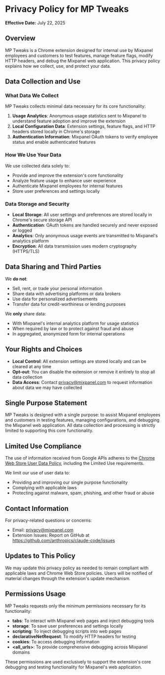 # Privacy Policy for MP Tweaks

**Effective Date:** July 22, 2025

## Overview

MP Tweaks is a Chrome extension designed for internal use by Mixpanel employees and customers to test features, manage feature flags, modify HTTP headers, and debug the Mixpanel web application. This privacy policy explains how we collect, use, and protect your data.

## Data Collection and Use

### What Data We Collect

MP Tweaks collects minimal data necessary for its core functionality:

1. **Usage Analytics**: Anonymous usage statistics sent to Mixpanel to understand feature adoption and improve the extension
2. **Local Configuration Data**: Extension settings, feature flags, and HTTP headers stored locally in Chrome's storage
3. **Authentication Information**: Mixpanel OAuth tokens to verify employee status and enable authenticated features

### How We Use Your Data

We use collected data solely to:
- Provide and improve the extension's core functionality
- Analyze feature usage to enhance user experience
- Authenticate Mixpanel employees for internal features
- Store user preferences and settings locally

### Data Storage and Security

- **Local Storage**: All user settings and preferences are stored locally in Chrome's secure storage API
- **Authentication**: OAuth tokens are handled securely and never exposed or logged
- **Analytics**: Only anonymous usage events are transmitted to Mixpanel's analytics platform
- **Encryption**: All data transmission uses modern cryptography (HTTPS/TLS)

## Data Sharing and Third Parties

We **do not**:
- Sell, rent, or trade your personal information
- Share data with advertising platforms or data brokers
- Use data for personalized advertisements
- Transfer data for credit-worthiness or lending purposes

We **only** share data:
- With Mixpanel's internal analytics platform for usage statistics
- When required by law or to protect against fraud and abuse
- In aggregated, anonymized form for internal operations

## Your Rights and Choices

- **Local Control**: All extension settings are stored locally and can be cleared at any time
- **Opt-out**: You can disable the extension or remove it entirely to stop all data collection
- **Data Access**: Contact privacy@mixpanel.com to request information about data we may have collected

## Single Purpose Statement

MP Tweaks is designed with a single purpose: to assist Mixpanel employees and customers in testing features, managing configurations, and debugging the Mixpanel web application. All data collection and processing is strictly limited to supporting this core functionality.

## Limited Use Compliance

The use of information received from Google APIs adheres to the [Chrome Web Store User Data Policy](https://developer.chrome.com/docs/webstore/program_policies/), including the Limited Use requirements.

We limit our use of user data to:
- Providing and improving our single purpose functionality
- Complying with applicable laws
- Protecting against malware, spam, phishing, and other fraud or abuse

## Contact Information

For privacy-related questions or concerns:
- Email: privacy@mixpanel.com
- Extension Issues: Report on GitHub at https://github.com/anthropics/claude-code/issues

## Updates to This Policy

We may update this privacy policy as needed to remain compliant with applicable laws and Chrome Web Store policies. Users will be notified of material changes through the extension's update mechanism.

## Permissions Usage

MP Tweaks requests only the minimum permissions necessary for its functionality:

- **tabs**: To interact with Mixpanel web pages and inject debugging tools
- **storage**: To save user preferences and settings locally
- **scripting**: To inject debugging scripts into web pages
- **declarativeNetRequest**: To modify HTTP headers for testing
- **cookies**: To access debugging information
- **<all_urls>**: To provide comprehensive debugging across Mixpanel domains

These permissions are used exclusively to support the extension's core debugging and testing functionality for Mixpanel's web application.
